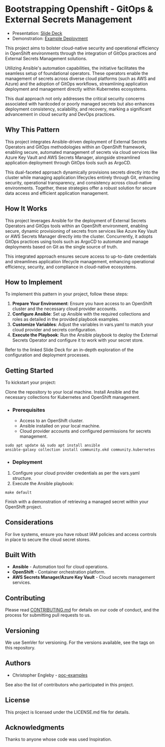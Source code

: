 # Bootstrapping Openshift - GitOps & External Secrets Management

- Presentation: [Slide Deck](https://docs.google.com/presentation/d/1NAMgU_SqTCjSY3XRqQJFdizHI6EJbvp6Cvk6zzDKinc/view)
- Demonstration: [Example Deployment](https://www.youtube.com/)

This project aims to bolster cloud-native security and operational efficiency in OpenShift environments through the integration of GitOps practices and External Secrets Management solutions. 

Utilizing Ansible's automation capabilities, the initiative facilitates the seamless setup of foundational operators. These operators enable the management of secrets across diverse cloud platforms (such as AWS and Azure) and the adoption of GitOps workflows, streamlining application deployment and management directly within Kubernetes ecosystems. 

This dual approach not only addresses the critical security concerns associated with hardcoded or poorly managed secrets but also enhances deployment consistency, scalability, and recovery, marking a significant advancement in cloud security and DevOps practices.

## Why This Pattern

This project integrates Ansible-driven deployment of External Secrets Operators and GitOps methodologies within an OpenShift framework, enabling secure, automated management of secrets via cloud services like Azure Key Vault and AWS Secrets Manager, alongside streamlined application deployment through GitOps tools such as ArgoCD. 

This dual-faceted approach dynamically provisions secrets directly into the cluster while managing application lifecycles entirely through Git, enhancing security, operational transparency, and consistency across cloud-native environments. Together, these strategies offer a robust solution for secure data access and efficient application management.

## How It Works

This project leverages Ansible for the deployment of External Secrets Operators and GitOps tools within an OpenShift environment, enabling secure, dynamic provisioning of secrets from services like Azure Key Vault or AWS Secrets Manager directly into the cluster. Concurrently, it adopts GitOps practices using tools such as ArgoCD to automate and manage deployments based on Git as the single source of truth. 

This integrated approach ensures secure access to up-to-date credentials and streamlines application lifecycle management, enhancing operational efficiency, security, and compliance in cloud-native ecosystems.

## How to Implement

To implement this pattern in your project, follow these steps:

1. **Prepare Your Environment**: Ensure you have access to an OpenShift cluster and the necessary cloud provider accounts.
2. **Configure Ansible**: Set up Ansible with the required collections and roles as detailed in the provided playbook examples.
3. **Customize Variables**: Adjust the variables in vars.yaml to match your cloud provider and secrets configuration.
4. **Execute the Playbook**: Run the Ansible playbook to deploy the External Secrets Operator and configure it to work with your secret store.

Refer to the linked Slide Deck for an in-depth exploration of the configuration and deployment processes.

## Getting Started

To kickstart your project:

Clone the repository to your local machine.
Install Ansible and the necessary collections for Kubernetes and OpenShift management.

- ### Prerequisites

    - Access to an OpenShift cluster.
    - Ansible installed on your local machine.
    - Cloud provider accounts and configured permissions for secrets management.

```
sudo apt update && sudo apt install ansible
ansible-galaxy collection install community.okd community.kubernetes
```

- ### Deployment

1. Configure your cloud provider credentials as per the vars.yaml structure.
2. Execute the Ansible playbook:

```
make default
```

Finish with a demonstration of retrieving a managed secret within your OpenShift project.

## Considerations

For live systems, ensure you have robust IAM policies and access controls in place to secure the cloud secret stores.

## Built With

- **Ansible** - Automation tool for cloud operations.
- **OpenShift** - Container orchestration platform.
- **AWS Secrets Manager/Azure Key Vault** - Cloud secrets management services.

## Contributing

Please read [CONTRIBUTING.md](https://github.com/poc-examples/demo-repo-base/blob/main/CONTRIBUTING.md) for details on our code of conduct, and the process for submitting pull requests to us.

## Versioning

We use SemVer for versioning. For the versions available, see the tags on this repository.

## Authors

- Christopher Engleby - [poc-examples](https://github.com/poc-examples)

See also the list of contributors who participated in this project.

## License

This project is licensed under the LICENSE.md file for details.

## Acknowledgments

Thanks to anyone whose code was used Inspiration.
